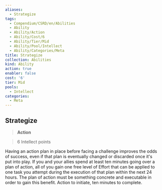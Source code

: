 ```yaml
---
aliases:
  - Strategize
tags:
  - Compendium/CSRD/en/Abilities
  - Ability
  - Ability/Action
  - Ability/Cost/6
  - Ability/Tier/Mid
  - Ability/Pool/Intellect
  - Ability/Categories/Meta
title: Strategize
collection: Abilities
kind: Ability
action: true
enabler: false
cost: '6'
tier: Mid
pools:
  - Intellect
categories:
  - Meta
---
```

## Strategize    
>**Action**    
>6 Intellect points  
    
Having an action plan in place before facing a challenge improves the odds of success, even if that plan is eventually changed or discarded once it's put into play. If you and your allies spend at least ten minutes going over a plan of action, all of you gain one free level of Effort that can be applied to one task you attempt during the execution of that plan within the next 24 hours. The plan of action must be something concrete and executable in order to gain this benefit. Action to initiate, ten minutes to complete.